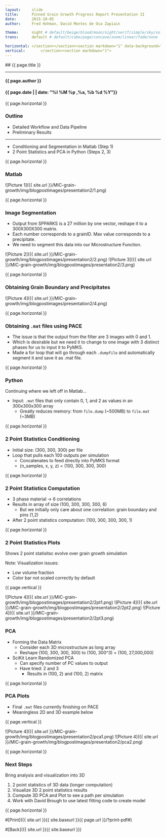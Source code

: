 ```yaml
---
layout:     slide
title:     	Pinned Grain Growth Progress Report Presentation II
date:      	2015-10-05
author:     Fred Hohman, David Montes de Oca Zapiain

theme:		night # default/beige/blood/moon/night/serif/simple/sky/solarized
trans:		default # default/cube/page/concave/zoom/linear/fade/none

horizontal:	</section></section><section markdown="1" data-background="http://ahmetcecen.github.io/project-pages/img/slidebackground.png"><section markdown="1">
vertical:		</section><section markdown="1">
---
```

<section markdown="1" data-background="http://ahmetcecen.github.io/project-pages/img/slidebackground.png"><section markdown="1">
## {{ page.title }}

<hr>

#### {{ page.author }}

#### {{ page.date | | date: "%I %M %p ,%a, %b %d %Y"}}

{{ page.horizontal }}

<!-- Start Writing Below in Markdown -->

# Outline

* Detailed Workflow and Data Pipeline
* Preliminary Results

***

* Conditioning and Segmentation in Matlab (Step 1)
* 2 Point Statistics and PCA in Python (Steps 2, 3)

{{ page.horizontal }}

# Matlab

![Picture 1]({{ site.url }}/MIC-grain-growth/img/blogpostimages/presentation2/1.png)

{{ page.horizontal }}

# Image Segmentation

* Output from SPPARKS is a 27 million by one vector, reshape it to a 300X300X300 matrix.
* Each number corresponds to a grainID. Max value corresponds to a precipitate.
* We need to segment this data into our Microstructure Function.

![Picture 2]({{ site.url }}/MIC-grain-growth/img/blogpostimages/presentation2/2.png)
![Picture 3]({{ site.url }}/MIC-grain-growth/img/blogpostimages/presentation2/3.png)

{{ page.horizontal }}

# Obtaining Grain Boundary and Precipitates

![Picture 4]({{ site.url }}/MIC-grain-growth/img/blogpostimages/presentation2/4.png)

{{ page.horizontal }}

# Obtaining `.mat` files using PACE

* The issue is that the output from the filter are 3 images with 0 and 1.
* Which is desirable but we need it to change to one image with 3 distinct phases for us to input it to PyMKS.
* Made a for loop that will go through each `.dumpfile` and automatically segment it and save it as .mat file.

{{ page.horizontal }}

# Python 
 
Continuing where we left off in Matlab...

* Input: `.mat` files that only contain 0, 1, and 2 as values in an 300x300x300 array 
	* Greatly reduces memory: from `file.dump` (~500MB) to `file.mat` (~3MB)

{{ page.horizontal }}

# 2 Point Statistics Conditioning

* Initial size: (300, 300, 300) per file
* Loop that pulls each 100 outputs per simulation
	* Concatenates to feed directly into PyMKS format
	* (n_samples, x, y, z) = (100, 300, 300, 300)

{{ page.horizontal }}

# 2 Point Statistics Computation

* 3 phase material -> 6 correlations 
* Results in array of size (100, 300, 300, 300, 6)
	* But we initially only care about one correlation: grain boundary and pins (1,2)
* After 2 point statistics computation: (100, 300, 300, 300, 1)

{{ page.horizontal }}

# 2 Point Statistics Plots

Shows 2 point statisitsc evolve over grain growth simulation

Note: Visualization issues:
* Low volume fraction 
* Color bar not scaled correctly by default

{{ page.vertical }}

![Picture 4]({{ site.url }}/MIC-grain-growth/img/blogpostimages/presentation2/2pt1.png)
![Picture 4]({{ site.url }}/MIC-grain-growth/img/blogpostimages/presentation2/2pt2.png)
![Picture 4]({{ site.url }}/MIC-grain-growth/img/blogpostimages/presentation2/2pt3.png)

# PCA

* Forming the Data Matrix
	* Consider each 3D microstructure as long array 
	* Reshape (100, 300, 300, 300) to (100, 300^3) = (100, 27,000,000)
* SciKit Learn Randomized PCA 
	* Can specify number of PC values to output
	* Have tried: 2 and 3
		* Results in (100, 2) and (100, 2) matrix

{{ page.horizontal }}

# PCA Plots

* Final `.mat` files currently finishing on PACE
* Meaningless 2D and 3D example below

{{ page.vertical }}

![Picture 4]({{ site.url }}/MIC-grain-growth/img/blogpostimages/presentation2/pca1.png)
![Picture 4]({{ site.url }}/MIC-grain-growth/img/blogpostimages/presentation2/pca2.png)

{{ page.horizontal }}

# Next Steps

Bring analysis and visualization into 3D

1. 2 point statistics of 3D data (longer computation)
2. Visualize 3D 2 point statistics results
3. Compute 3D PCA and Plot to see a path per simulation
4. Work with David Brough to use latest fitting code to create model

<!-- End Here -->


{{ page.horizontal }}

#[Print]({{ site.url }}{{ site.baseurl }}{{ page.url }}/?print-pdf#)

#[Back]({{ site.url }}{{ site.baseurl }})

</section></section>


